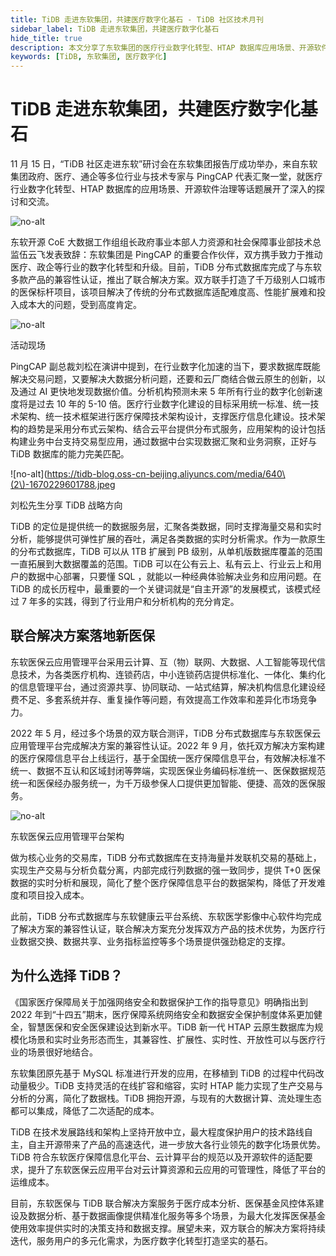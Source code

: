 ```yaml
---
title: TiDB 走进东软集团，共建医疗数字化基石 - TiDB 社区技术月刊
sidebar_label: TiDB 走进东软集团，共建医疗数字化基石
hide_title: true
description: 本文分享了东软集团的医疗行业数字化转型、HTAP 数据库应用场景、开源软件治理等内容。
keywords: [TiDB, 东软集团, 医疗数字化]
---
```


# TiDB 走进东软集团，共建医疗数字化基石

11 月 15 日，“TiDB 社区走进东软”研讨会在东软集团报告厅成功举办，来自东软集团政府、医疗、通企等多位行业与技术专家与 PingCAP 代表汇聚一堂，就医疗行业数字化转型、HTAP 数据库的应用场景、开源软件治理等话题展开了深入的探讨和交流。

![no-alt](https://tidb-blog.oss-cn-beijing.aliyuncs.com/media/640-1670229493694.jpeg)&#x20;

东软开源 CoE 大数据工作组组长政府事业本部人力资源和社会保障事业部技术总监伍云飞发表致辞：东软集团是 PingCAP 的重要合作伙伴，双方携手致力于推动医疗、政企等行业的数字化转型和升级。目前，TiDB 分布式数据库完成了与东软多款产品的兼容性认证，推出了联合解决方案。双方联手打造了千万级别人口城市的医保标杆项目，该项目解决了传统的分布式数据库适配难度高、性能扩展难和投入成本大的问题，受到高度肯定。

![no-alt](https://tidb-blog.oss-cn-beijing.aliyuncs.com/media/640\(1\)-1670229531343.jpeg)

活动现场

PingCAP 副总裁刘松在演讲中提到，在行业数字化加速的当下，要求数据库既能解决交易问题，又要解决大数据分析问题，还要和云厂商结合做云原生的创新，以及通过 AI 更快地发现数据价值。分析机构预测未来 5 年所有行业的数字化创新速度将是过去 10 年的 5-10 倍。医疗行业数字化建设的目标采用统一标准、统一技术架构、统一技术框架进行医疗保障技术架构设计，支撑医疗信息化建设。技术架构的趋势是采用分布式云架构、结合云平台提供分布式服务，应用架构的设计包括构建业务中台支持交易型应用，通过数据中台实现数据汇聚和业务洞察，正好与 TiDB 数据库的能力完美匹配。

![no-alt](https://tidb-blog.oss-cn-beijing.aliyuncs.com/media/640\(2\)-1670229601788.jpeg

刘松先生分享 TiDB 战略方向

TiDB 的定位是提供统一的数据服务层，汇聚各类数据，同时支撑海量交易和实时分析，能够提供可弹性扩展的吞吐，满足各类数据的实时分析需求。作为一款原生的分布式数据库，TiDB 可以从 1TB 扩展到 PB 级别，从单机版数据库覆盖的范围一直拓展到大数据覆盖的范围。TiDB 可以在公有云上、私有云上、行业云上和用户的数据中心部署，只要懂 SQL ，就能以一种经典体验解决业务和应用问题。在 TiDB 的成长历程中，最重要的一个关键词就是“自主开源”的发展模式，该模式经过 7 年多的实践，得到了行业用户和分析机构的充分肯定。

## **联合解决方案落地新医保**

东软医保云应用管理平台采用云计算、互（物）联网、大数据、人工智能等现代信息技术，为各类医疗机构、连锁药店，中小连锁药店提供标准化、一体化、集约化的信息管理平台，通过资源共享、协同联动、一站式结算，解决机构信息化建设经费不足、多套系统并存、重复操作等问题，有效提高工作效率和差异化市场竞争力。

2022 年 5 月，经过多个场景的双方联合测评，TiDB 分布式数据库与东软医保云应用管理平台完成解决方案的兼容性认证。2022 年 9 月，依托双方解决方案构建的医疗保障信息平台上线运行，基于全国统一医疗保障信息平台，有效解决标准不统一、数据不互认和区域封闭等弊端，实现医保业务编码标准统一、医保数据规范统一和医保经办服务统一，为千万级参保人口提供更加智能、便捷、高效的医保服务。

![no-alt](https://tidb-blog.oss-cn-beijing.aliyuncs.com/media/640-1670229663678.png)

东软医保云应用管理平台架构

做为核心业务的交易库，TiDB 分布式数据库在支持海量并发联机交易的基础上，实现生产交易与分析负载分离，内部完成行列数据的强一致同步，提供 T+0 医保数据的实时分析和展现，简化了整个医疗保障信息平台的数据架构，降低了开发难度和项目投入成本。

此前，TiDB 分布式数据库与东软健康云平台系统、东软医学影像中心软件均完成了解决方案的兼容性认证，联合解决方案充分发挥双方产品的技术优势，为医疗行业数据交换、数据共享、业务指标监控等多个场景提供强劲稳定的支撑。

## **为什么选择 TiDB？**

《国家医疗保障局关于加强网络安全和数据保护工作的指导意见》明确指出到 2022 年到“十四五”期末，医疗保障系统网络安全和数据安全保护制度体系更加健全，智慧医保和安全医保建设达到新水平。TiDB 新一代 HTAP 云原生数据库为规模化场景和实时业务形态而生，其兼容性、扩展性、实时性、开放性可以与医疗行业的场景很好地结合。

东软集团原先基于 MySQL 标准进行开发的应用，在移植到 TiDB 的过程中代码改动量极少。TiDB 支持灵活的在线扩容和缩容，实时 HTAP 能力实现了生产交易与分析的分离，简化了数据栈。TiDB 拥抱开源，与现有的大数据计算、流处理生态都可以集成，降低了二次适配的成本。

TiDB 在技术发展路线和架构上坚持开放中立，最大程度保护用户的技术路线自主，自主开源带来了产品的高速迭代，进一步放大各行业领先的数字化场景优势。TiDB 符合东软医疗保障信息化平台、云计算平台的规范以及开源软件的适配要求，提升了东软医保云应用平台对云计算资源和云应用的可管理性，降低了平台的运维成本。

目前，东软医保与 TiDB 联合解决方案服务于医疗成本分析、医保基金风控体系建设及数据分析、基于数据画像提供精准化服务等多个场景，为最大化发挥医保基金使用效率提供实时的决策支持和数据支撑。展望未来，双方联合的解决方案将持续迭代，服务用户的多元化需求，为医疗数字化转型打造坚实的基石。
